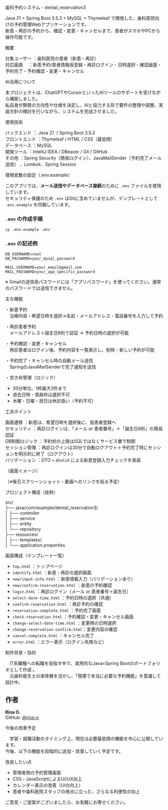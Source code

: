 歯科予約システム - dental_reservation3

 Java 21 + Spring Boot 3.5.3 + MySQL + Thymeleaf で開発した、歯科医院向けの予約管理Webアプリケーションです。  
 新患・再診の予約から、確認・変更・キャンセルまで、患者がスマホやPCから操作可能です。



 概要

 対象ユーザー	：歯科医院の患者（新患・再診）  
 対応画面　   	：新患予約/患者情報仮登録・再診ログイン・日時選択・確認画面・予約完了・予約確認・変更・キャンセル


AI活用について

本プロジェクトは、ChatGPTやCursorといったAIツールのサポートを受けながら構築しました。  
私自身が開発の方向性や仕様を決定し、AIと協力する形で要件の整理や調整、実装方針の検討を行いながら、システムを完成させました。  


使用技術

バックエンド 		： Java 21  / Spring Boot 3.5.3   
フロントエンド	：Thymeleaf / HTML / CSS（最低限）   
データベース 		：MySQL   
開発ツール 		：IntelliJ IDEA / DBeaver / Git / GitHub   
その他 			：Spring Security（簡易ログイン）、JavaMailSender（予約完了メール送信） 、Lombok、Spring Session   
	

  環境変数の設定（.env.example）

このアプリでは、**メール送信やデータベース接続**のために `.env` ファイルを使用しています。  
セキュリティ保護のため `.env` はGitに含めていませんが、テンプレートとして `.env.example` を同梱しています。

 ### `.env` の作成手順

```bash
cp .env.example .env
```

### `.env` の記述例

```env
DB_USERNAME=root
DB_PASSWORD=your_mysql_password

MAIL_USERNAME=your_email@gmail.com
MAIL_PASSWORD=your_app_specific_password
```

※ Gmailの送信用パスワードには「アプリパスワード」を使ってください。通常のパスワードでは送信できません。



主な機能

・新患予約  
　治療内容・希望日時を選択→名前・メールアドレス・電話番号を入力して予約  

・再診患者予約  
　メールアドレス＋誕生日8桁で認証 → 予約日時の選択が可能  

・予約確認・変更・キャンセル  
　再診患者はログイン後、予約内容を一覧表示し、削除・新しい予約が可能  

・予約完了・キャンセル時の自動メール送信  
　SpringのJavaMailSenderで完了通知を送信  

・空き枠管理（ロジック）
  - 30分単位、1枠最大3件まで
  - 過去日時・満員枠は選択不可
  - 木曜・日曜・祝日は休診扱い（予約不可）



工夫ポイント

画面遷移			：新患は、希望日時を選択後に、仮患者登録へ  
セキュリティ		：再診ログインは、「メール or 患者番号」＋「誕生日8桁」の簡易認証  
DB制御ロジック	：予約枠の上限はSQLではなくサービス層で制御   
セッション管理	：再診ログインは30分で自動ログアウト＋予約完了時にセッションを明示的に終了（ログアウト）  
バリデーション	：DTO + `@Valid` による新患登録入力チェックを実装  



（画面イメージ）  

（※後日スクリーンショット・動画へのリンクを貼る予定）  



プロジェクト構成（抜粋）  

src/  
├── java/com/example/dental_reservation3/  
│   ├── controller  
│   ├── service  
│   ├── entity  
│   └── repository  
├── resources/  
│   ├── templates/  
│   └── application.properties  



画面構成（テンプレート一覧）

- `top.html`						：トップページ
- `identify.html`					：新患・再診の選択画面
- `new/input-info.html`			：新患情報入力（バリデーションあり）
- `new/confirm-reservation.html`	：新患の予約確認
- `login.html`						：再診ログイン（メール or 患者番号＋誕生日）
- `select-date-time.html`			：予約日時の選択（共通）
- `confirm-reservation.html`		：再診予約の確認
- `reservation-complete.html`		：予約完了画面
- `check-reservation.html`			：予約確認・変更・キャンセル画面
- `change-select-date-time.html`	：変更時の日時選択
- `change-reservation-confirm.html`：変更内容の確認
- `cancel-complete.html`			：キャンセル完了
- `error.html`						：エラー表示（ログイン失敗など）



制作背景・目的

　IT系職種への転職を目指す中で、実用的なJava×Spring Bootのポートフォリオとして作成 。  
　元歯科衛生士の実体験を活かし、「現場で本当に必要な予約機能」を意識して設計中。  


 ## 作者

**Rina O.**  
GitHub: [@rina-o](https://github.com/rina-o)


今後の改善予定

　学習・就職活動のタイミング上、現在は必要最低限の機能を中心に公開しています。   
今後、以下の機能を段階的に追加・改善していく予定です。    


改良したい点  
- 管理者側の予約管理画面  
- CSS・JavaScriptによるUI/UX向上  
- カレンダー表示の改善（UIの向上）  
- 患者や歯科医院スタッフの視点に立った、さらなる利便性の向上  


ご意見・ご提案がございましたら、お気軽にお寄せください。  